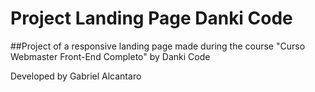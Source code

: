 # Project Landing Page Danki Code
##Project of a responsive landing page made during the course "Curso Webmaster Front-End Completo" by Danki Code


Developed by Gabriel Alcantaro
